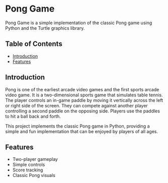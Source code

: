 # Pong Game

Pong Game is a simple implementation of the classic Pong game using Python and the Turtle graphics library.

## Table of Contents

- [Introduction](#introduction)
- [Features](#features)


## Introduction

Pong is one of the earliest arcade video games and the first sports arcade video game. It is a two-dimensional sports game that simulates table tennis. The player controls an in-game paddle by moving it vertically across the left or right side of the screen. They can compete against another player controlling a second paddle on the opposing side. Players use the paddles to hit a ball back and forth.

This project implements the classic Pong game in Python, providing a simple and fun implementation that can be enjoyed by players of all ages.

## Features

- Two-player gameplay
- Simple controls
- Score tracking
- Classic Pong visuals
